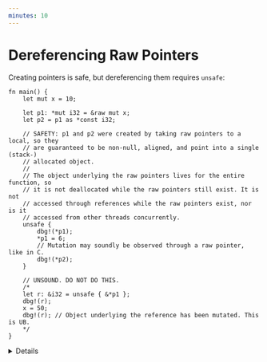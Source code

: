 ```yaml
---
minutes: 10
---
```


# Dereferencing Raw Pointers

Creating pointers is safe, but dereferencing them requires `unsafe`:

```rust,editable
fn main() {
    let mut x = 10;

    let p1: *mut i32 = &raw mut x;
    let p2 = p1 as *const i32;

    // SAFETY: p1 and p2 were created by taking raw pointers to a local, so they
    // are guaranteed to be non-null, aligned, and point into a single (stack-)
    // allocated object.
    //
    // The object underlying the raw pointers lives for the entire function, so
    // it is not deallocated while the raw pointers still exist. It is not
    // accessed through references while the raw pointers exist, nor is it
    // accessed from other threads concurrently.
    unsafe {
        dbg!(*p1);
        *p1 = 6;
        // Mutation may soundly be observed through a raw pointer, like in C.
        dbg!(*p2);
    }

    // UNSOUND. DO NOT DO THIS.
    /*
    let r: &i32 = unsafe { &*p1 };
    dbg!(r);
    x = 50;
    dbg!(r); // Object underlying the reference has been mutated. This is UB.
    */
}
```

<details>

It is good practice (and required by the Android Rust style guide) to write a
comment for each `unsafe` block explaining how the code inside it satisfies the
safety requirements of the unsafe operations it is doing.

In the case of pointer dereferences, this means that the pointers must be
[_valid_](https://doc.rust-lang.org/std/ptr/index.html#safety), i.e.:

- The pointer must be non-null.
- The pointer must be _dereferenceable_ (within the bounds of a single allocated
  object).
- The object must not have been deallocated.
- There must not be concurrent accesses to the same location.
- If the pointer was obtained by casting a reference, the underlying object must
  be live and no reference may be used to access the memory.

In most cases the pointer must also be properly aligned.

The "UNSOUND" section gives an example of a common kind of UB bug: naïvely
taking a reference to the dereference of a raw pointer sidesteps the compiler's
knowledge of what object the reference is actually pointing to. As such, the
borrow checker does not freeze `x` and so we are able to modify it despite the
existence of a reference to it. Creating a reference from a pointer requires
_great care_.

</details>
